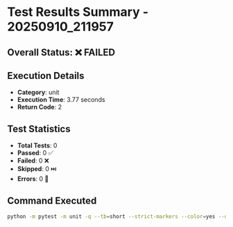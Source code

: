 # Test Results Summary - 20250910_211957

## Overall Status: ❌ FAILED

## Execution Details

- **Category**: unit
- **Execution Time**: 3.77 seconds
- **Return Code**: 2

## Test Statistics

- **Total Tests**: 0
- **Passed**: 0 ✅
- **Failed**: 0 ❌
- **Skipped**: 0 ⏭️
- **Errors**: 0 🚨

## Command Executed

```bash
python -m pytest -m unit -q --tb=short --strict-markers --color=yes --durations=10 --junitxml=test_reports/junit_20250910_211957.xml --html=test_reports/report_20250910_211957.html --self-contained-html
```

